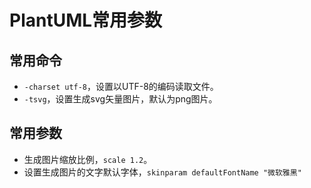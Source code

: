 # PlantUML常用参数
## 常用命令
* `-charset utf-8`，设置以UTF-8的编码读取文件。
* `-tsvg`，设置生成svg矢量图片，默认为png图片。

## 常用参数
* 生成图片缩放比例，`scale 1.2`。
* 设置生成图片的文字默认字体，`skinparam defaultFontName "微软雅黑"`
